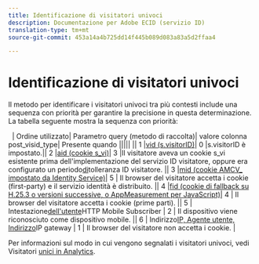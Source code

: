 ```yaml
---
title: Identificazione di visitatori univoci
description: Documentazione per Adobe ECID (servizio ID)
translation-type: tm+mt
source-git-commit: 453a14a4b725dd14f445b089d083a83a5d2ffaa4

---
```



# Identificazione di visitatori univoci

Il metodo per identificare i visitatori univoci tra più contesti include una sequenza con priorità per garantire la precisione in questa determinazione. La tabella seguente mostra la sequenza con priorità:


 
| Ordine utilizzato| Parametro query (metodo di raccolta)| valore colonna post_visid_type| Presente quando ||||| || 1 |[vid (s.visitorID)](https://marketing.adobe.com/resources/help/en_US/sc/implement/visid_custom.html)| 0 |s.visitorID è impostato.|| 2 |[aid (cookie s_vi)](https://marketing.adobe.com/resources/help/en_US/sc/implement/visid_analytics.html)| 3 |Il visitatore aveva un cookie s_vi esistente prima dell&#39;implementazione del servizio ID visitatore, oppure era configurato un periodo[di](https://marketing.adobe.com/resources/help/en_US/mcvid/mcvid_grace_period.html)tolleranza ID visitatore. || 3 |[mid (cookie AMCV_ impostato da Identity Service)](https://marketing.adobe.com/resources/help/en_US/mcvid/)| 5 | Il browser del visitatore accetta i cookie (first-party) e il servizio identità è distribuito. || 4 |[fid (cookie di fallback su H.25.3 o versioni successive, o AppMeasurement per JavaScript)](https://marketing.adobe.com/resources/help/en_US/sc/implement/visid_fallback.html)| 4 | Il browser del visitatore accetta i cookie (prime parti). || 5 | Intestazione[dell&#39;utente](https://marketing.adobe.com/resources/help/en_US/sc/implement/visid_mobile.html)HTTP Mobile Subscriber | 2 | Il dispositivo viene riconosciuto come dispositivo mobile. || 6 | Indirizzo[IP, Agente utente, Indirizzo](https://marketing.adobe.com/resources/help/en_US/sc/implement/visid_fallback.html)IP gateway | 1 | Il browser del visitatore non accetta i cookie. |


Per informazioni sul modo in cui vengono segnalati i visitatori univoci, vedi Visitatori [unici in Analytics](https://docs.adobe.com/content/help/en/analytics/components/variables/dimensions-reports/reports-unique-visitors-v15-dsc.html).
